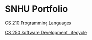 # SNHU Portfolio
[CS 210 Programming Languages](https://github.com/Brighton-U/portfolio/blob/main/CS%20210/README.md)

[CS 250 Software Development Lifecycle](https://github.com/Brighton-U/portfolio/blob/main/CS%20250/README.md)
